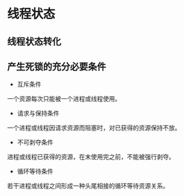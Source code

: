 # 线程状态

## 线程状态转化


## 产生死锁的充分必要条件
- 互斥条件

一个资源每次只能被一个进程或线程使用。
- 请求与保持条件

一个进程或线程因请求资源而阻塞时，对已获得的资源保持不放。
- 不可剥夺条件

进程或线程已获得的资源，在末使用完之前，不能被强行剥夺。
- 循环等待条件

若干进程或线程之间形成一种头尾相接的循环等待资源关系。
